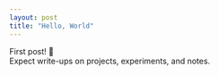 ```yaml
---
layout: post
title: "Hello, World"
---
```


First post! 🎉  
Expect write-ups on projects, experiments, and notes.
